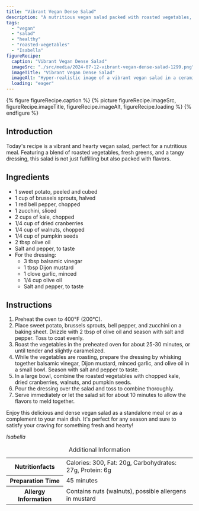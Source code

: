 ```yaml
---
title: "Vibrant Vegan Dense Salad"
description: "A nutritious vegan salad packed with roasted vegetables, fresh greens, and a tangy dressing. Perfect for a fulfilling meal."
tags:
  - "vegan"
  - "salad"
  - "healthy"
  - "roasted-vegetables"
  - "Isabella"
figureRecipe: 
  caption: "Vibrant Vegan Dense Salad"
  imageSrc: "./src/media/2024-07-12-vibrant-vegan-dense-salad-1299.png"
  imageTitle: "Vibrant Vegan Dense Salad"
  imageAlt: "Hyper-realistic image of a vibrant vegan salad in a ceramic bowl on a light table, featuring caramelized vegetables and kale, topped with cranberries and nuts."
  loading: "eager"
---
```


{% figure figureRecipe.caption %}
{% picture figureRecipe.imageSrc, figureRecipe.imageTitle, figureRecipe.imageAlt, figureRecipe.loading %}
{% endfigure %}

## Introduction

Today's recipe is a vibrant and hearty vegan salad, perfect for a nutritious meal. Featuring a blend of roasted vegetables, fresh greens, and a tangy dressing, this salad is not just fulfilling but also packed with flavors.

## Ingredients

- 1 sweet potato, peeled and cubed
- 1 cup of brussels sprouts, halved
- 1 red bell pepper, chopped
- 1 zucchini, sliced
- 2 cups of kale, chopped
- 1/4 cup of dried cranberries
- 1/4 cup of walnuts, chopped
- 1/4 cup of pumpkin seeds
- 2 tbsp olive oil
- Salt and pepper, to taste
- For the dressing:
  - 3 tbsp balsamic vinegar
  - 1 tbsp Dijon mustard
  - 1 clove garlic, minced
  - 1/4 cup olive oil
  - Salt and pepper, to taste

## Instructions

1. Preheat the oven to 400°F (200°C).
2. Place sweet potato, brussels sprouts, bell pepper, and zucchini on a baking sheet. Drizzle with 2 tbsp of olive oil and season with salt and pepper. Toss to coat evenly.
3. Roast the vegetables in the preheated oven for about 25-30 minutes, or until tender and slightly caramelized.
4. While the vegetables are roasting, prepare the dressing by whisking together balsamic vinegar, Dijon mustard, minced garlic, and olive oil in a small bowl. Season with salt and pepper to taste.
5. In a large bowl, combine the roasted vegetables with chopped kale, dried cranberries, walnuts, and pumpkin seeds.
6. Pour the dressing over the salad and toss to combine thoroughly.
7. Serve immediately or let the salad sit for about 10 minutes to allow the flavors to meld together.

Enjoy this delicious and dense vegan salad as a standalone meal or as a complement to your main dish. It's perfect for any season and sure to satisfy your craving for something fresh and hearty!

*Isabella*

<table><caption class='sr-only'>Additional Information</caption><tr><th>Nutritionfacts</th><td>Calories: 300, Fat: 20g, Carbohydrates: 27g, Protein: 6g&nbsp;</td></tr><tr><th>Preparation Time</th><td>45 minutes&nbsp;</td></tr><tr><th>Allergy Information</th><td>Contains nuts (walnuts), possible allergens in mustard&nbsp;</td></tr></table>

